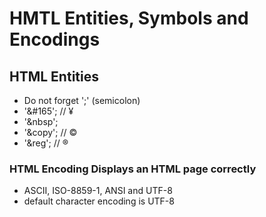 # HMTL Entities, Symbols and Encodings

## HTML Entities
- Do not forget ';' (semicolon)
- '&#165';  // ¥
- '&nbsp';
- '&copy'; // ©
- '&reg';  // ®


### HTML Encoding Displays an HTML page correctly
- ASCII, ISO-8859-1, ANSI and UTF-8
- <meta charset="UTF-8" /> default character encoding is UTF-8
